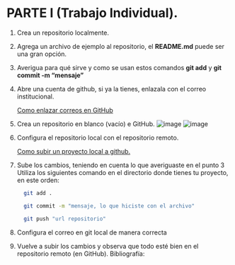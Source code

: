 # PARTE I (Trabajo Individual).
1.	Crea un repositorio localmente.
2.	Agrega un archivo de ejemplo al repositorio, el **README.md** puede ser una gran opción.
3.	Averigua para qué sirve y como se usan estos comandos **git add** y **git commit -m “mensaje”**
4. Abre una cuenta de github, si ya la tienes, enlazala con el correo institucional.
   
   [Como enlazar correos en GitHub](https://docs.github.com/es/account-and-profile/setting-up-and-managing-your-personal-account-on-github/managing-email-preferences/adding-an-email-address-to-your-github-account)
   
5.	Crea un repositorio en blanco (vacío) e GitHub.
![image](URL)
![image](URL)

   
6.	Configura el repositorio local con el repositorio remoto.

      [Como subir un proyecto local a github.](https://gist.github.com/cgonzalezdai/cc33db72a6fe5178637aabb562eae35c)
  
7.	Sube los cambios, teniendo en cuenta lo que averiguaste en el punto 3
    Utiliza los siguientes comando en el directorio donde tienes tu proyecto, en este orden:
   	```bash
      git add .
    ```

    ```bash
      git commit -m "mensaje, lo que hiciste con el archivo"
    ```

    ```bash
      git push "url repositorio"
    ```
8.	Configura el correo en git local de manera correcta
9.	Vuelve a subir los cambios y observa que todo esté bien en el repositorio remoto (en GitHub).
Bibliografía:

